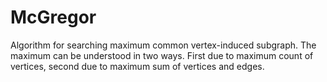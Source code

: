 # McGregor

Algorithm for searching maximum common vertex-induced subgraph. 
The maximum can be understood in two ways. First due to maximum count of vertices, second due to maximum sum of vertices and edges.

